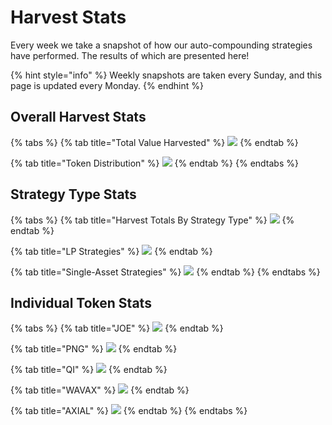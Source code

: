# Harvest Stats

Every week we take a snapshot of how our auto-compounding strategies have performed. The results of which are presented here!

{% hint style="info" %}
Weekly snapshots are taken every Sunday, and this page is updated every Monday.
{% endhint %}

## Overall Harvest Stats

{% tabs %}
{% tab title="Total Value Harvested" %}
![](<../.gitbook/assets/Total Value Harvested.png>)
{% endtab %}

{% tab title="Token Distribution" %}
![](<../.gitbook/assets/Token Distribution.png>)
{% endtab %}
{% endtabs %}

## Strategy Type Stats

{% tabs %}
{% tab title="Harvest Totals By Strategy Type" %}
![](<../.gitbook/assets/Harvest Totals By Strategy Type.png>)
{% endtab %}

{% tab title="LP Strategies" %}
![](<../.gitbook/assets/LP Strategy Distribution.png>)
{% endtab %}

{% tab title="Single-Asset Strategies" %}
![](<../.gitbook/assets/Single-Asset Strategy Distribution.png>)
{% endtab %}
{% endtabs %}

## Individual Token Stats

{% tabs %}
{% tab title="JOE" %}
![](<../.gitbook/assets/JOE Harvested.png>)
{% endtab %}

{% tab title="PNG" %}
![](<../.gitbook/assets/PNG Harvested.png>)
{% endtab %}

{% tab title="QI" %}
![](<../.gitbook/assets/QI Harvested.png>)
{% endtab %}

{% tab title="WAVAX" %}
![](<../.gitbook/assets/WAVAX Harvested.png>)
{% endtab %}

{% tab title="AXIAL" %}
![](<../.gitbook/assets/AXIAL Harvested.png>)
{% endtab %}
{% endtabs %}
